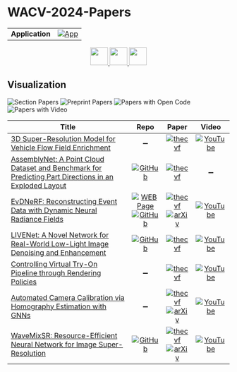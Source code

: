# WACV-2024-Papers

<table>
    <tr>
        <td><strong>Application</strong></td>
        <td>
            <a href="https://huggingface.co/spaces/DmitryRyumin/NewEraAI-Papers" style="float:left;">
                <img src="https://img.shields.io/badge/🤗-NewEraAI--Papers-FFD21F.svg" alt="App" />
            </a>
        </td>
    </tr>
</table>

<div align="center">
    <a href="https://github.com/DmitryRyumin/WACV-2024-Papers/blob/main/sections/vision_language_and_other_modalities.md">
        <img src="https://cdn.jsdelivr.net/gh/DmitryRyumin/NewEraAI-Papers@main/images/left.svg" width="40" alt="" />
    </a>
    <a href="https://github.com/DmitryRyumin/WACV-2024-Papers/">
        <img src="https://cdn.jsdelivr.net/gh/DmitryRyumin/NewEraAI-Papers@main/images/home.svg" width="40" alt="" />
    </a>
    <a href="https://github.com/DmitryRyumin/WACV-2024-Papers/blob/main/sections/video_recognition_and_understanding.md">
        <img src="https://cdn.jsdelivr.net/gh/DmitryRyumin/NewEraAI-Papers@main/images/right.svg" width="40" alt="" />
    </a>
</div>

## Visualization

![Section Papers](https://img.shields.io/badge/Section%20Papers-7-42BA16) ![Preprint Papers](https://img.shields.io/badge/Preprint%20Papers-3-b31b1b) ![Papers with Open Code](https://img.shields.io/badge/Papers%20with%20Open%20Code-4-1D7FBF) ![Papers with Video](https://img.shields.io/badge/Papers%20with%20Video-6-FF0000)

| **Title** | **Repo** | **Paper** | **Video** |
|-----------|:--------:|:---------:|:---------:|
| [3D Super-Resolution Model for Vehicle Flow Field Enrichment](https://openaccess.thecvf.com/content/WACV2024/html/Trinh_3D_Super-Resolution_Model_for_Vehicle_Flow_Field_Enrichment_WACV_2024_paper.html) | :heavy_minus_sign: | [![thecvf](https://img.shields.io/badge/pdf-thecvf-7395C5.svg)](https://openaccess.thecvf.com/content/WACV2024/papers/Trinh_3D_Super-Resolution_Model_for_Vehicle_Flow_Field_Enrichment_WACV_2024_paper.pdf) | [![YouTube](https://img.shields.io/badge/YouTube-%23FF0000.svg?style=for-the-badge&logo=YouTube&logoColor=white)](https://www.youtube.com/watch?v=_STbA7oFsPQ) |
| [AssemblyNet: A Point Cloud Dataset and Benchmark for Predicting Part Directions in an Exploded Layout](https://openaccess.thecvf.com/content/WACV2024/html/Gaarsdal_AssemblyNet_A_Point_Cloud_Dataset_and_Benchmark_for_Predicting_Part_WACV_2024_paper.html) | [![GitHub](https://img.shields.io/github/stars/jgaarsdal/AssemblyNet?style=flat)](https://github.com/jgaarsdal/AssemblyNet) | [![thecvf](https://img.shields.io/badge/pdf-thecvf-7395C5.svg)](https://openaccess.thecvf.com/content/WACV2024/papers/Gaarsdal_AssemblyNet_A_Point_Cloud_Dataset_and_Benchmark_for_Predicting_Part_WACV_2024_paper.pdf) | :heavy_minus_sign: |
| [EvDNeRF: Reconstructing Event Data with Dynamic Neural Radiance Fields](https://openaccess.thecvf.com/content/WACV2024/html/Bhattacharya_EvDNeRF_Reconstructing_Event_Data_With_Dynamic_Neural_Radiance_Fields_WACV_2024_paper.html) | [![WEB Page](https://img.shields.io/badge/WEB-Page-159957.svg)](https://www.anishbhattacharya.com/research/evdnerf) <br /> [![GitHub](https://img.shields.io/github/stars/anish-bhattacharya/EvDNeRF?style=flat)](https://github.com/anish-bhattacharya/EvDNeRF) | [![thecvf](https://img.shields.io/badge/pdf-thecvf-7395C5.svg)](https://openaccess.thecvf.com/content/WACV2024/papers/Bhattacharya_EvDNeRF_Reconstructing_Event_Data_With_Dynamic_Neural_Radiance_Fields_WACV_2024_paper.pdf) <br /> [![arXiv](https://img.shields.io/badge/arXiv-2310.02437-b31b1b.svg)](http://arxiv.org/abs/2310.02437) | [![YouTube](https://img.shields.io/badge/YouTube-%23FF0000.svg?style=for-the-badge&logo=YouTube&logoColor=white)](https://www.youtube.com/watch?v=_reCkhg98rs) |
| [LIVENet: A Novel Network for Real-World Low-Light Image Denoising and Enhancement](https://openaccess.thecvf.com/content/WACV2024/html/Makwana_LIVENet_A_Novel_Network_for_Real-World_Low-Light_Image_Denoising_and_WACV_2024_paper.html) | [![GitHub](https://img.shields.io/github/stars/CandleLabAI/LIVENET-WACV-2024?style=flat)](https://github.com/CandleLabAI/LIVENET-WACV-2024) | [![thecvf](https://img.shields.io/badge/pdf-thecvf-7395C5.svg)](https://openaccess.thecvf.com/content/WACV2024/papers/Makwana_LIVENet_A_Novel_Network_for_Real-World_Low-Light_Image_Denoising_and_WACV_2024_paper.pdf) | [![YouTube](https://img.shields.io/badge/YouTube-%23FF0000.svg?style=for-the-badge&logo=YouTube&logoColor=white)](https://www.youtube.com/watch?v=3ioPLyneOMw) |
| [Controlling Virtual Try-On Pipeline through Rendering Policies](https://openaccess.thecvf.com/content/WACV2024/html/Li_Controlling_Virtual_Try-On_Pipeline_Through_Rendering_Policies_WACV_2024_paper.html) | :heavy_minus_sign: | [![thecvf](https://img.shields.io/badge/pdf-thecvf-7395C5.svg)](https://openaccess.thecvf.com/content/WACV2024/papers/Li_Controlling_Virtual_Try-On_Pipeline_Through_Rendering_Policies_WACV_2024_paper.pdf) | [![YouTube](https://img.shields.io/badge/YouTube-%23FF0000.svg?style=for-the-badge&logo=YouTube&logoColor=white)](https://www.youtube.com/watch?v=wxnbASieIL4) |
| [Automated Camera Calibration via Homography Estimation with GNNs](https://openaccess.thecvf.com/content/WACV2024/html/DAmicantonio_Automated_Camera_Calibration_via_Homography_Estimation_With_GNNs_WACV_2024_paper.html) | :heavy_minus_sign: | [![thecvf](https://img.shields.io/badge/pdf-thecvf-7395C5.svg)](https://openaccess.thecvf.com/content/WACV2024/papers/DAmicantonio_Automated_Camera_Calibration_via_Homography_Estimation_With_GNNs_WACV_2024_paper.pdf) <br /> [![arXiv](https://img.shields.io/badge/arXiv-2311.02598-b31b1b.svg)](http://arxiv.org/abs/2311.02598) | [![YouTube](https://img.shields.io/badge/YouTube-%23FF0000.svg?style=for-the-badge&logo=YouTube&logoColor=white)](https://www.youtube.com/watch?v=f_plMtrCQ2k) |
| [WaveMixSR: Resource-Efficient Neural Network for Image Super-Resolution](https://openaccess.thecvf.com/content/WACV2024/html/Jeevan_WaveMixSR_Resource-Efficient_Neural_Network_for_Image_Super-Resolution_WACV_2024_paper.html) | [![GitHub](https://img.shields.io/github/stars/pranavphoenix/WaveMixSR?style=flat)](https://github.com/pranavphoenix/WaveMixSR) | [![thecvf](https://img.shields.io/badge/pdf-thecvf-7395C5.svg)](https://openaccess.thecvf.com/content/WACV2024/papers/Jeevan_WaveMixSR_Resource-Efficient_Neural_Network_for_Image_Super-Resolution_WACV_2024_paper.pdf) <br /> [![arXiv](https://img.shields.io/badge/arXiv-2307.00430-b31b1b.svg)](http://arxiv.org/abs/2307.00430) | [![YouTube](https://img.shields.io/badge/YouTube-%23FF0000.svg?style=for-the-badge&logo=YouTube&logoColor=white)](https://www.youtube.com/watch?v=YVb0lp2fSeY) |
